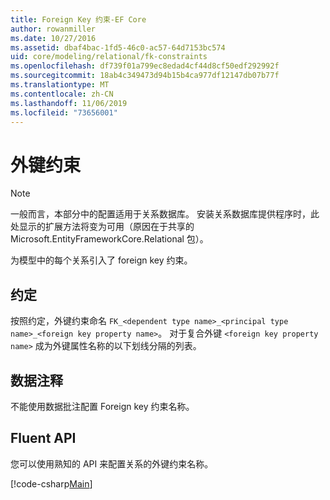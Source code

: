 ```yaml
---
title: Foreign Key 约束-EF Core
author: rowanmiller
ms.date: 10/27/2016
ms.assetid: dbaf4bac-1fd5-46c0-ac57-64d7153bc574
uid: core/modeling/relational/fk-constraints
ms.openlocfilehash: df739f01a799ec8edad4cf44d8cf50edf292992f
ms.sourcegitcommit: 18ab4c349473d94b15b4ca977df12147db07b77f
ms.translationtype: MT
ms.contentlocale: zh-CN
ms.lasthandoff: 11/06/2019
ms.locfileid: "73656001"
---
```

# <a name="foreign-key-constraints"></a>外键约束

> [!NOTE]  
> 一般而言，本部分中的配置适用于关系数据库。 安装关系数据库提供程序时，此处显示的扩展方法将变为可用（原因在于共享的 Microsoft.EntityFrameworkCore.Relational 包）。

为模型中的每个关系引入了 foreign key 约束。

## <a name="conventions"></a>约定

按照约定，外键约束命名 `FK_<dependent type name>_<principal type name>_<foreign key property name>`。 对于复合外键 `<foreign key property name>` 成为外键属性名称的以下划线分隔的列表。

## <a name="data-annotations"></a>数据注释

不能使用数据批注配置 Foreign key 约束名称。

## <a name="fluent-api"></a>Fluent API

您可以使用熟知的 API 来配置关系的外键约束名称。

[!code-csharp[Main](../../../../samples/core/Modeling/FluentAPI/Relational/RelationshipConstraintName.cs?name=Constraint&highlight=12)]
